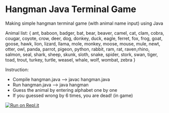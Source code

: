 # Hangman Java Terminal Game
Making simple hangman terminal game (with animal name input) using Java

Animal list: {
ant, baboon, badger, bat, bear, beaver, camel, cat, clam, cobra, cougar, coyote, crow, deer, dog, donkey, duck, eagle, ferret, fox, frog, goat, goose, hawk, lion, lizard, llama, mole, monkey, moose, mouse, mule, newt, otter, owl, panda, parrot, pigeon, python, rabbit, ram, rat, raven,rhino, salmon, seal, shark, sheep, skunk, sloth, snake, spider, stork, swan, tiger, toad, trout, turkey, turtle, weasel, whale, wolf, wombat, zebra 
}

Instruction:
- Compile hangman.java --> javac hangman.java
- Run hangman.java --> java hangman
- Guess the animal by entering alphabet one by one
- If you guessed wrong by 6 times, you are dead! (in game)

[![Run on Repl.it](https://repl.it/badge/github/freeCodeCamp/boilerplate-npm)](https://replit.com/@ricky-kiva/hangman-java?v=1)

